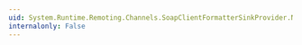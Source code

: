 ```yaml
---
uid: System.Runtime.Remoting.Channels.SoapClientFormatterSinkProvider.Next
internalonly: False
---
```

